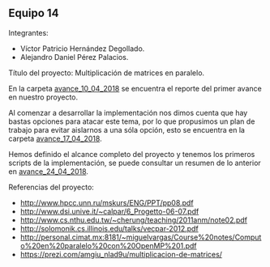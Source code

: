 ## Equipo 14

Integrantes:

* Víctor Patricio Hernández Degollado.
* Alejandro Daniel Pérez Palacios.

Título del proyecto: Multiplicación de matrices en paralelo.

En la carpeta [avance_10_04_2018](avance_10_04_2018) se encuentra el reporte del primer avance en nuestro proyecto.

Al comenzar a desarrollar la implementación nos dimos cuenta que hay bastas opciones para atacar este tema, por lo que propusimos un plan de trabajo para evitar aislarnos a una sóla opción, esto se encuentra en la carpeta [avance_17_04_2018](avance_17_04_2018).

Hemos definido el alcance completo del proyecto y tenemos los primeros scripts de la implementación, se puede consultar un resumen de lo anterior en [avance_24_04_2018](avance_24_04_2018).

Referencias del proyecto:

* http://www.hpcc.unn.ru/mskurs/ENG/PPT/pp08.pdf
* http://www.dsi.unive.it/~calpar/6_Progetto-06-07.pdf
* http://www.cs.nthu.edu.tw/~cherung/teaching/2011anm/note02.pdf 
* http://solomonik.cs.illinois.edu/talks/vecpar-2012.pdf
* http://personal.cimat.mx:8181/~miguelvargas/Course%20notes/Computo%20en%20paralelo%20con%20OpenMP%201.pdf
* https://prezi.com/amgiu_nlad9u/multiplicacion-de-matrices/

